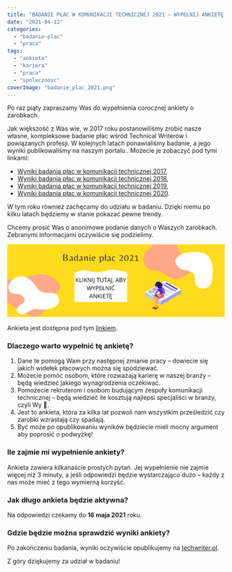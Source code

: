 ```yaml
---
title: "BADANIE PŁAC W KOMUNIKACJI TECHNICZNEJ 2021 – WYPEŁNIJ ANKIETĘ!"
date: "2021-04-12"
categories: 
  - "badanie-plac"
  - "praca"
tags: 
  - "ankieta"
  - "kariera"
  - "praca"
  - "spolecznosc"
coverImage: "badanie_plac_2021.png"
---
```


Po raz piąty zapraszamy Was do wypełnienia corocznej ankiety o zarobkach.

Jak większość z Was wie, w 2017 roku postanowiliśmy zrobić nasze własne, kompleksowe badanie płac wśród Technical Writerów i powiązanych profesji. W kolejnych latach ponawialiśmy badanie, a jego wyniki publikowaliśmy na naszym portalu.. Możecie je zobaczyć pod tymi linkami:

- [Wyniki badania płac w komunikacji technicznej 2017](http://techwriter.pl/wyniki-badania-plac-w-komunikacji-technicznej/),
- [Wyniki badania płac w komunikacji technicznej 2018](http://techwriter.pl/wyniki-badania-plac-w-komunikacji-technicznej-2018/),
- [Wyniki badania płac w komunikacji technicznej 2019](http://techwriter.pl/wyniki-badania-plac-w-komunikacji-technicznej-2019/),
- [Wyniki badania płac w komunikacji technicznej 2020](http://techwriter.pl/wyniki-badania-plac-w-komunikacji-technicznej-2020/).

W tym roku również zachęcamy do udziału w badaniu. Dzięki niemu po kilku latach będziemy w stanie pokazać pewne trendy.

Chcemy prosić Was o anonimowe podanie danych o Waszych zarobkach. Zebranymi informacjami oczywiście się podzielimy.

[![](images/badanie_plac_2021_wypelnij.png)](https://forms.gle/mSjciSe2ubBg7mFN9)

Ankieta jest dostępna pod tym [linkiem](https://forms.gle/mSjciSe2ubBg7mFN9).

### Dlaczego warto wypełnić tę ankietę?

1. Dane te pomogą Wam przy następnej zmianie pracy – dowiecie się jakich widełek płacowych można się spodziewać.
2. Możecie pomóc osobom, które rozważają karierę w naszej branży – będą wiedzieć jakiego wynagrodzenia oczekiwać.
3. Pomożecie rekruterom i osobom budującym zespoły komunikacji technicznej – będą wiedzieć ile kosztują najlepsi specjaliści w branży, czyli Wy 🙂.
4. Jest to ankieta, która za kilka lat pozwoli nam wszystkim prześledzić czy zarobki wzrastają czy spadają.
5. Być może po opublikowaniu wyników będziecie mieli mocny argument aby poprosić o podwyżkę!

### Ile zajmie mi wypełnienie ankiety?

Ankieta zawiera kilkanaście prostych pytań. Jej wypełnienie nie zajmie więcej niż 3 minuty, a jeśli odpowiedzi będzie wystarczająco dużo – każdy z nas może mieć z tego wymierną korzyść.

### Jak długo ankieta będzie aktywna?

Na odpowiedzi czekamy do **16 maja 2021** roku.

### Gdzie będzie można sprawdzić wyniki ankiety?

Po zakończeniu badania, wyniki oczywiście opublikujemy na [techwriter.pl](http://techwriter.pl/).

Z góry dziękujemy za udział w badaniu!

